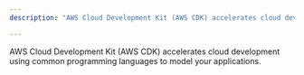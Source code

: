 ```yaml
---
description: "AWS Cloud Development Kit (AWS CDK) accelerates cloud development using common programming languages to model your applications."

---
```

AWS Cloud Development Kit (AWS CDK) accelerates cloud development using common programming languages to model your applications.
